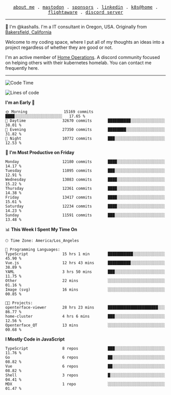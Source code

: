 <p align="center">
  <samp>
    <a href="https://jordanjones.org/">about me</a> .
    <a rel="me" href="https://mastodon.social/@kashall">mastodon</a> .
    <a href="https://github.com/sponsors/kashalls">sponsors</a> .
    <a href="https://linkedin.com/in/jordpjones">linkedin</a> .
    <a href="https://github.com/kashalls/home-cluster">k8s@home</a> .
    <a href="https://flightaware.com/adsb/stats/user/kashalls">flightaware</a> .
    <a href="https://discord.gg/V2WrCfqba9">discord server</a>
  </samp>
</p>

----------------------------------------------------------------

:wave: I'm @kashalls. I'm a IT consultant in Oregon, USA. Originally from [Bakersfield, California](https://maps.app.goo.gl/QQMtywTWghpXB6Tu6)

Welcome to my coding space, where I put all of my thoughts an ideas into a project regardless of whether they are good or not.

I'm an active member of [Home Operations](https://discord.gg/home-operations). A discord community focused on helping others with their kubernetes homelab. You can contact me frequently here.

----------------------------------------------------------------
<!--START_SECTION:waka-->
![Code Time](http://img.shields.io/badge/Code%20Time-2%2C120%20hrs%206%20mins-blue)

![Lines of code](https://img.shields.io/badge/From%20Hello%20World%20I%27ve%20Written-11.4%20million%20lines%20of%20code-blue)

**I'm an Early 🐤** 

```text
🌞 Morning                15169 commits       ████░░░░░░░░░░░░░░░░░░░░░   17.65 % 
🌆 Daytime                32670 commits       ██████████░░░░░░░░░░░░░░░   38.01 % 
🌃 Evening                27350 commits       ████████░░░░░░░░░░░░░░░░░   31.82 % 
🌙 Night                  10772 commits       ███░░░░░░░░░░░░░░░░░░░░░░   12.53 % 
```
📅 **I'm Most Productive on Friday** 

```text
Monday                   12180 commits       ████░░░░░░░░░░░░░░░░░░░░░   14.17 % 
Tuesday                  11095 commits       ███░░░░░░░░░░░░░░░░░░░░░░   12.91 % 
Wednesday                13083 commits       ████░░░░░░░░░░░░░░░░░░░░░   15.22 % 
Thursday                 12361 commits       ████░░░░░░░░░░░░░░░░░░░░░   14.38 % 
Friday                   13417 commits       ████░░░░░░░░░░░░░░░░░░░░░   15.61 % 
Saturday                 12234 commits       ████░░░░░░░░░░░░░░░░░░░░░   14.23 % 
Sunday                   11591 commits       ███░░░░░░░░░░░░░░░░░░░░░░   13.48 % 
```


📊 **This Week I Spent My Time On** 

```text
🕑︎ Time Zone: America/Los_Angeles

💬 Programming Languages: 
TypeScript               15 hrs 1 min        ███████████░░░░░░░░░░░░░░   45.90 % 
Vue.js                   12 hrs 43 mins      ██████████░░░░░░░░░░░░░░░   38.89 % 
YAML                     3 hrs 50 mins       ███░░░░░░░░░░░░░░░░░░░░░░   11.75 % 
Other                    22 mins             ░░░░░░░░░░░░░░░░░░░░░░░░░   01.16 % 
Image (svg)              16 mins             ░░░░░░░░░░░░░░░░░░░░░░░░░   00.85 % 

🐱‍💻 Projects: 
openterface-viewer       28 hrs 23 mins      ██████████████████████░░░   86.77 % 
home-cluster             4 hrs 6 mins        ███░░░░░░░░░░░░░░░░░░░░░░   12.56 % 
Openterface_QT           13 mins             ░░░░░░░░░░░░░░░░░░░░░░░░░   00.68 % 
```

**I Mostly Code in JavaScript** 

```text
TypeScript               8 repos             ███░░░░░░░░░░░░░░░░░░░░░░   11.76 % 
Go                       6 repos             ██░░░░░░░░░░░░░░░░░░░░░░░   08.82 % 
Vue                      6 repos             ██░░░░░░░░░░░░░░░░░░░░░░░   08.82 % 
Shell                    3 repos             █░░░░░░░░░░░░░░░░░░░░░░░░   04.41 % 
MDX                      1 repo              ░░░░░░░░░░░░░░░░░░░░░░░░░   01.47 % 
```




<!--END_SECTION:waka-->